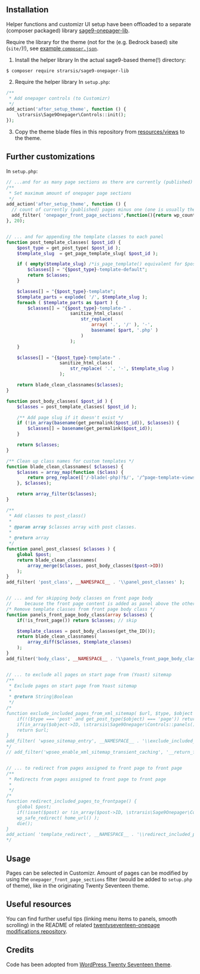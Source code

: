 ## Installation
Helper functions and customizr UI setup have been offloaded to a separate (composer packaged) library 
[sage9-onepager-lib](https://github.com/strarsis/sage9-onepager-lib).

Require the library for the theme (not for the (e.g. Bedrock based) site (`site/`)!),
see [example `composer.json`](https://github.com/strarsis/sage9-onepager-themefiles/blob/master/composer.json#L12).

1. Install the helper library
In the actual sage9-based theme(!) directory:
````
$ composer require strarsis/sage9-onepager-lib
````

2. Require the helper library
In `setup.php`:
```php
/**
 * Add onepager controls (to Customizr)
 */
add_action('after_setup_theme', function () {
    \strarsis\Sage9Onepager\Controls::init();
});
````

3. Copy the theme blade files in this repository from [resources/views](https://github.com/strarsis/sage9-onepager-themefiles/tree/master/resources/views) to the theme.

## Further customizations
In `setup.php`:
```php
// ...and for as many page sections as there are currently (published) pages minus one (one is usually the front page above all the others):
/**
 * Set maximum amount of onepager page sections
 */
add_action('after_setup_theme', function () {
  // count of currently (published) pages minus one (one is usually the front page above all the others)
  add_filter( 'onepager_front_page_sections',function(){return wp_count_posts('page')->publish-1;});
}, 20);


// ... and for appending the template classes to each panel
function post_template_classes( $post_id) {
    $post_type = get_post_type( $post_id );
    $template_slug  = get_page_template_slug( $post_id );

    if ( empty($template_slug) /*is_page_template() equivalent for $post*/ ) {
        $classes[] = "{$post_type}-template-default";
        return $classes;
    }

    $classes[] = "{$post_type}-template";
    $template_parts = explode( '/', $template_slug );
    foreach ( $template_parts as $part ) {
        $classes[] = "{$post_type}-template-" .
                        sanitize_html_class(
                            str_replace(
                                array( '.', '/' ), '-',
                                basename( $part, '.php' )
                            )
                        );
    }

    $classes[] = "{$post_type}-template-" .
                    sanitize_html_class(
                        str_replace( '.', '-', $template_slug )
                    );

    return blade_clean_classnames($classes);
}

function post_body_classes( $post_id ) {
    $classes = post_template_classes( $post_id );

    /** Add page slug if it doesn't exist */
    if (!in_array(basename(get_permalink($post_id)), $classes)) {
        $classes[] = basename(get_permalink($post_id));
    }

    return $classes;
}

/** Clean up class names for custom templates */
function blade_clean_classnames( $classes) {
    $classes = array_map(function ($class) {
        return preg_replace(['/-blade(-php)?$/', '/^page-template-views/'], '', $class);
    }, $classes);

    return array_filter($classes);
}

/**
 * Add classes to post_class()
 *
 * @param array $classes array with post classes.
 *
 * @return array
 */
function panel_post_classes( $classes ) {
    global $post;
    return blade_clean_classnames(
        array_merge($classes, post_body_classes($post->ID))
    );
}
add_filter( 'post_class', __NAMESPACE__ . '\\panel_post_classes' );


// ... and for skipping body classes on front page body
//     because the front page content is added as panel above the other panels
/* Remove template classes from front page body class */
function panels_front_page_body_class(array $classes) {
    if(!is_front_page()) return $classes; // skip

    $template_classes = post_body_classes(get_the_ID());
    return blade_clean_classnames(
        array_diff($classes, $template_classes)
    );
}
add_filter('body_class', __NAMESPACE__ . '\\panels_front_page_body_class', 100 );


// ... to exclude all pages on start page from (Yoast) sitemap
/**
 * Exclude pages on start page from Yoast sitemap
 *
 * @return String|Boolean
 */
/*
function exclude_included_pages_from_xml_sitemap( $url, $type, $object ) {
    if(!($type === 'post' and get_post_type($object) === 'page')) return $url;
    if(in_array($object->ID, \strarsis\Sage9Onepager\Controls::panels())) return false; // exclude
    return $url;
}
add_filter( 'wpseo_sitemap_entry', __NAMESPACE__ . '\\exclude_included_pages_from_xml_sitemap', 1, 3 );
*/
// add_filter('wpseo_enable_xml_sitemap_transient_caching', '__return_false'); // to disable Yoast sitemap caching for debugging


// ... to redirect from pages assigned to front page to front page
/**
 * Redirects from pages assigned to front page to front page
 *
 */
/*
function redirect_included_pages_to_frontpage() {
    global $post;
    if(!isset($post) or !in_array($post->ID, \strarsis\Sage9Onepager\Controls::panels())) return;
    wp_safe_redirect( home_url() );
    die();
}
add_action( 'template_redirect', __NAMESPACE__ . '\\redirect_included_pages_to_frontpage' );
*/
````

## Usage
Pages can be selected in Customizr.
Amount of pages can be modified by using the `onepager_front_page_sections` filter (would be added to `setup.php` of theme), like in the originating Twenty Seventeen theme.

## Useful resources
You can find further useful tips (linking menu items to panels, smooth scrolling) in the README of related [twentyseventeen-onepage modifications repository](https://github.com/strarsis/twentyseventeen-onepage).

## Credits
Code has been adopted from [WordPress Twenty Seventeen theme](https://github.com/WordPress/WordPress/tree/master/wp-content/themes/twentyseventeen).
